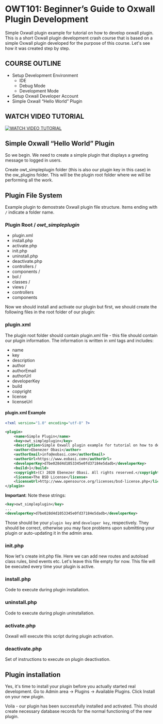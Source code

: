# OWT101: Beginner’s Guide to Oxwall Plugin Development

Simple Oxwall plugin example for tutorial on how to develop oxwall plugin. This is a short Oxwall plugin development crash course that is based on a simple Oxwall plugin developed for the purpose of this course. Let's see how it was created step by step.

## COURSE OUTLINE

* Setup Development Environment
  - IDE
  - Debug Mode
  - Development Mode
 * Setup Oxwall Developer Account                                         
 * Simple Oxwall “Hello World” Plugin
 
## WATCH VIDEO TUTORIAL
 
[![WATCH VIDEO TUTORIAL](https://img.youtube.com/vi/SBaM78CxxMY/maxresdefault.jpg)](https://www.youtube.com/watch?v=SBaM78CxxMY)

## Simple Oxwall “Hello World” Plugin

So we begin. We need to create a simple plugin that displays a greeting message to logged in users.

Create owt_simpleplugin folder (this is also our plugin key in this case) in the ow_plugins folder. This will be the plugin root folder where we will be performing all the work.

## Plugin File System
Example plugin to demostrate Oxwall plugin file structure. Items ending with `/` indicate a folder name.

### Plugin Root / _owt_simpleplugin_
- plugin.xml
- install.php
- activate.php
- init.php
- uninstall.php
- deactivate.php
- controllers /
- components /
- bol /
- classes /
- views /
- controllers
- components

Now we should install and activate our plugin but first, we should create the following files in the root folder of our plugin:

### plugin.xml
The plugin root folder should contain plugin.xml file - this file should contain our plugin information. The information is written in xml tags and includes:
- name
- key
- description
- author
- authorEmail
- authorUrl
- developerKey
- build
- copyright
- license
- licenseUrl

#### plugin.xml Example

```xml
<?xml version="1.0" encoding="utf-8" ?>

<plugin>
    <name>Simple Plugin</name>
    <key>owt_simpleplugin</key>
    <description>Simple Oxwall plugin example for tutorial on how to develop oxwall plugin</description>
    <author>Ebenezer Obasi</author>
    <authorEmail>info@eobasi.com</authorEmail>
    <authorUrl>https://www.eobasi.com</authorUrl>
	<developerKey>d7be028d4d1053345e0fd37184e5dadb</developerKey>
    <build>1</build>
    <copyright>(C) 2020 Ebenezer Obasi. All rights reserved.</copyright>
	<license>The BSD License</license>
    <licenseUrl>http://www.opensource.org/licenses/bsd-license.php</licenseUrl>
</plugin>
```
**Important**: Note these strings:

```xml
<key>owt_simpleplugin</key>
...
<developerKey>d7be028d4d1053345e0fd37184e5dadb</developerKey>
```

Those should be your `plugin key` and `developer key`, respectively. They should be correct, otherwise you may face problems upon submitting your plugin or auto-updating it in the admin area.

### init.php

Now let's create init.php file. Here we can add new routes and autoload class rules, bind events etc. Let's leave this file empty for now. This file will be executed every time your plugin is active.

### install.php
Code to execute during plugin installation.

### uninstall.php
Code to execute during plugin uninstallation.

### activate.php
Oxwall will execute this script during plugin activation.

### deactivate.php
Set of instructions to execute on plugin deactivation.

## Plugin installation

Yes, it's time to install your plugin before you actually started real development. Go to Admin area → Plugins → Available Plugins. Click Install on your new plugin.

Voila - our plugin has been successfully installed and activated. This should create necessary database records for the normal functioning of the new plugin.
